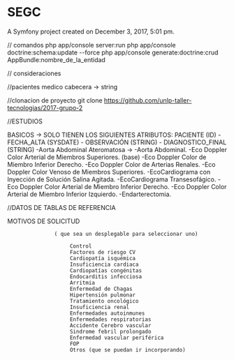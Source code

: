 SEGC
====

A Symfony project created on December 3, 2017, 5:01 pm.

// comandos
php app/console server:run
php app/console doctrine:schema:update --force
php app/console generate:doctrine:crud AppBundle:nombre_de_la_entidad


// consideraciones

//pacientes
medico cabecera  -> string


//clonacion de proyecto 
git clone https://github.com/unlp-taller-tecnologias/2017-grupo-2


//ESTUDIOS

BASICOS -> SOLO TIENEN LOS SIGUIENTES ATRIBUTOS: PACIENTE (ID) - FECHA_ALTA (SYSDATE) - OBSERVACIÓN (STRING) - DIAGNOSTICO_FINAL (STRING)
-Aorta Abdominal Ateromatosa  -> 
-Aorta Abdominal.
-Eco Doppler Color Arterial de Miembros Superiores. (base)
-Eco Doppler Color de Miembro Inferior Derecho.
-Eco Doppler Color de Arterias Renales.
-Eco Doppler Color Venoso de Miembros Superiores.
-EcoCardiograma con Inyección de Solución Salina Agitada.
-EcoCardiograma Transesofágico.
-Eco Doppler Color Arterial de Miembro Inferior Derecho.
-Eco Doppler Color Arterial de Miembro Inferior Izquierdo.
-Endarterectomia.


//DATOS DE TABLAS DE REFERENCIA

MOTIVOS DE SOLICITUD

                   ( que sea un desplegable para seleccionar uno)                     

                        Control
                        Factores de riesgo CV
                        Cardiopatía isquémica
                        Insuficiencia cardiaca
                        Cardiopatías congénitas 
                        Endocarditis infecciosa
                        Arritmia
                        Enfermedad de Chagas
                        Hipertensión pulmonar
                        Tratamiento oncológico
                        Insuficiencia renal
                        Enfermedades autoinmunes
                        Enfermedades respiratorias
                        Accidente Cerebro vascular
                        Sindrome febril prolongado
                        Enfermedad vascular periférica 
                        FOP
                        Otros (que se puedan ir incorporando)



